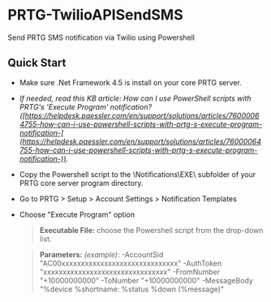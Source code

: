 
# PRTG-TwilioAPISendSMS
Send PRTG SMS notification via Twilio using Powershell

## Quick Start

- Make sure .Net Framework 4.5 is install on your core PRTG server.

- *If needed, read this KB article: How can I use PowerShell scripts with PRTG's 'Execute Program' notification? ([https://helpdesk.paessler.com/en/support/solutions/articles/76000064755-how-can-i-use-powershell-scripts-with-prtg-s-execute-program-notification-](https://helpdesk.paessler.com/en/support/solutions/articles/76000064755-how-can-i-use-powershell-scripts-with-prtg-s-execute-program-notification-)).*

- Copy the Powershell script to the \Notifications\EXE\ subfolder of your PRTG core server program directory.

- Go to PRTG > Setup > Account Settings > Notification Templates
- Choose "Execute Program" option

	> **Executable File:** choose the Powershell script from the drop-down list.

	> **Parameters:** *(example)*:
	-AccountSid "AC00xxxxxxxxxxxxxxxxxxxxxxxxxxxxxx" -AuthToken "xxxxxxxxxxxxxxxxxxxxxxxxxxxxxxxx" -FromNumber "+10000000000" -ToNumber "+10000000000" -MessageBody "%device %shortname: %status %down (%message)"
